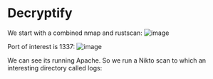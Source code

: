 # Decryptify
We start with a combined nmap and rustscan:
![image](https://github.com/user-attachments/assets/c548ff61-a9ec-436d-b867-f8c270e37c46)

Port of interest is 1337:
![image](https://github.com/user-attachments/assets/ceedbbc7-16dd-4703-83d7-644e11e70498)

We can see its running Apache. So we run a Nikto scan to which an interesting directory called logs:






